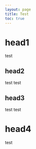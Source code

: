 ```yaml
---
layout: page
title: Test
toc: true
---
```


# head1

test

## head2

test test

## head3

test test

# head4

test